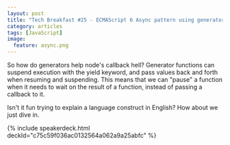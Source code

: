 ```yaml
---
layout: post
title: "Tech Breakfast #25 - ECMAScript 6 Async pattern using generator functions"
category: articles
tags: [JavaScript]
image:
  feature: async.png
---
```

So how do generators help node's callback hell? Generator functions can suspend execution with the yield keyword, and pass values back and forth when resuming and suspending. This means that we can "pause" a function when it needs to wait on the result of a function, instead of passing a callback to it.

Isn't it fun trying to explain a language construct in English? How about we just dive in.

{% include speakerdeck.html deckId="c75c59f036ac0132564a062a9a25abfc" %}